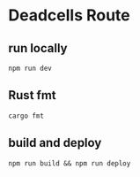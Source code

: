 # Deadcells Route

## run locally
```
npm run dev
```

## Rust fmt
```
cargo fmt
```

## build and deploy
```
npm run build && npm run deploy
```
